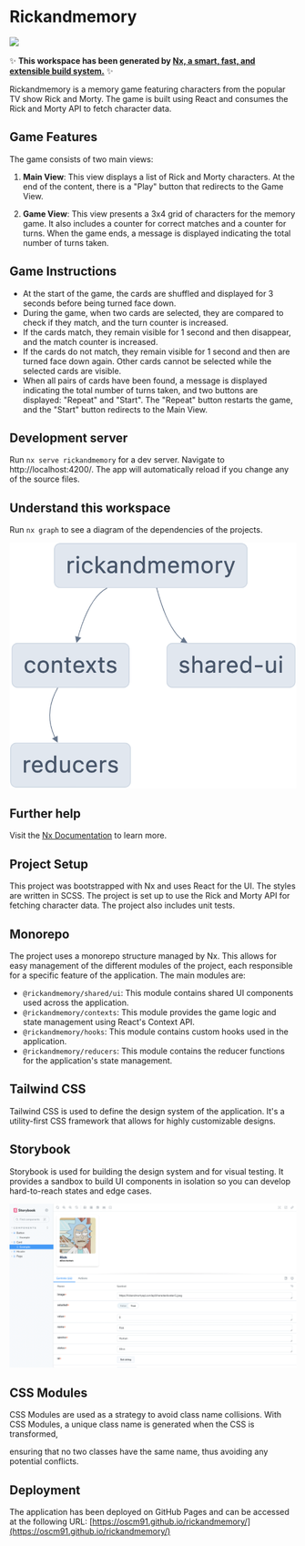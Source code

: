 # Rickandmemory

<a alt="Nx logo" href="https://nx.dev" target="_blank" rel="noreferrer"><img src="https://raw.githubusercontent.com/nrwl/nx/master/images/nx-logo.png" width="45"></a>

✨ **This workspace has been generated by [Nx, a smart, fast, and extensible build system.](https://nx.dev)** ✨

Rickandmemory is a memory game featuring characters from the popular TV show Rick and Morty. The game is built using React and consumes the Rick and Morty API to fetch character data.

## Game Features

The game consists of two main views:

1. **Main View**: This view displays a list of Rick and Morty characters. At the end of the content, there is a "Play" button that redirects to the Game View.

2. **Game View**: This view presents a 3x4 grid of characters for the memory game. It also includes a counter for correct matches and a counter for turns. When the game ends, a message is displayed indicating the total number of turns taken.

## Game Instructions

- At the start of the game, the cards are shuffled and displayed for 3 seconds before being turned face down.
- During the game, when two cards are selected, they are compared to check if they match, and the turn counter is increased.
- If the cards match, they remain visible for 1 second and then disappear, and the match counter is increased.
- If the cards do not match, they remain visible for 1 second and then are turned face down again. Other cards cannot be selected while the selected cards are visible.
- When all pairs of cards have been found, a message is displayed indicating the total number of turns taken, and two buttons are displayed: "Repeat" and "Start". The "Repeat" button restarts the game, and the "Start" button redirects to the Main View.

## Development server

Run `nx serve rickandmemory` for a dev server. Navigate to http://localhost:4200/. The app will automatically reload if you change any of the source files.

## Understand this workspace

Run `nx graph` to see a diagram of the dependencies of the projects.

![Graph dependencies](graph.png)

## Further help

Visit the [Nx Documentation](https://nx.dev) to learn more.

## Project Setup

This project was bootstrapped with Nx and uses React for the UI. The styles are written in SCSS. The project is set up to use the Rick and Morty API for fetching character data. The project also includes unit tests.

## Monorepo

The project uses a monorepo structure managed by Nx. This allows for easy management of the different modules of the project, each responsible for a specific feature of the application. The main modules are:

- `@rickandmemory/shared/ui`: This module contains shared UI components used across the application.
- `@rickandmemory/contexts`: This module provides the game logic and state management using React's Context API.
- `@rickandmemory/hooks`: This module contains custom hooks used in the application.
- `@rickandmemory/reducers`: This module contains the reducer functions for the application's state management.

## Tailwind CSS

Tailwind CSS is used to define the design system of the application. It's a utility-first CSS framework that allows for highly customizable designs.

## Storybook

Storybook is used for building the design system and for visual testing. It provides a sandbox to build UI components in isolation so you can develop hard-to-reach states and edge cases.

![Storybook Panel](storybook.png)

## CSS Modules

CSS Modules are used as a strategy to avoid class name collisions. With CSS Modules, a unique class name is generated when the CSS is transformed,

ensuring that no two classes have the same name, thus avoiding any potential conflicts.

## Deployment

The application has been deployed on GitHub Pages and can be accessed at the following URL: [https://oscm91.github.io/rickandmemory/](https://oscm91.github.io/rickandmemory/)
